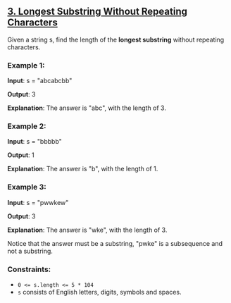 ## [3. Longest Substring Without Repeating Characters](https://leetcode.com/problems/longest-substring-without-repeating-characters/)

Given a string s, find the length of the **longest substring** without repeating characters.

### Example 1:

**Input**: s = "abcabcbb"

**Output**: 3

**Explanation**: The answer is "abc", with the length of 3.


### Example 2:

**Input**: s = "bbbbb"

**Output**: 1

**Explanation**: The answer is "b", with the length of 1.


### Example 3:

**Input**: s = "pwwkew"

**Output**: 3

**Explanation**: The answer is "wke", with the length of 3.

Notice that the answer must be a substring, "pwke" is a subsequence and not a substring.


### Constraints:

- `0 <= s.length <= 5 * 104`
- `s` consists of English letters, digits, symbols and spaces.